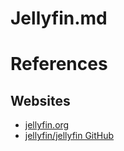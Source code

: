 # Jellyfin.md

# References

## Websites

* [jellyfin.org](https://jellyfin.org/)
* [jellyfin/jellyfin GitHub](https://github.com/jellyfin/jellyfin)
